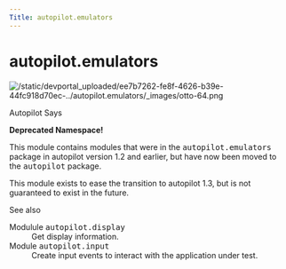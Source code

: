```yaml
---
Title: autopilot.emulators
---
```


# autopilot.emulators

<!-- Start Namespace Content -->
<span id="autopilot-emulators-backwards-compatibility-for-autopilot-v1-2"></span>
<img alt="/static/devportal_uploaded/ee7b7262-fe8f-4626-b39e-44fc918d70ec-../autopilot.emulators/_images/otto-64.png" src="../../media/otto-64.png" />
<p class="first admonition-title">Autopilot Says</p>
<p><strong>Deprecated Namespace!</strong></p>
<p>This module contains modules that were in the <tt class="docutils literal"><span class="pre">autopilot.emulators</span></tt>
package in autopilot version 1.2 and earlier, but have now been moved to
the <tt class="docutils literal"><span class="pre">autopilot</span></tt> package.</p>
<p>This module exists to ease the transition to autopilot 1.3, but is not
guaranteed to exist in the future.</p>
<p class="first admonition-title">See also</p>
<dl class="last docutils">
<dt>Modulule <tt class="xref py py-mod docutils literal"><span class="pre">autopilot.display</span></tt></dt>
<dd>Get display information.</dd>
<dt>Module <tt class="xref py py-mod docutils literal"><span class="pre">autopilot.input</span></tt></dt>
<dd>Create input events to interact with the application under test.</dd>
</dl>
<!-- End Namespace Content -->
